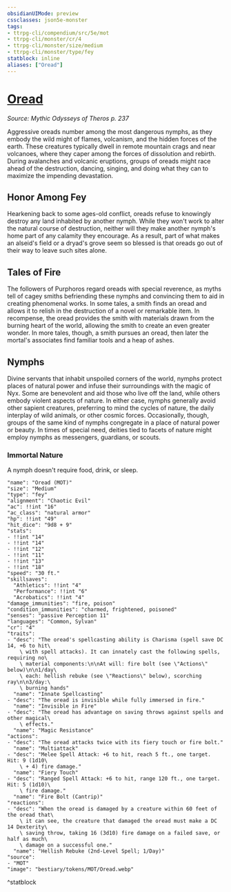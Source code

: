 ```yaml
---
obsidianUIMode: preview
cssclasses: json5e-monster
tags:
- ttrpg-cli/compendium/src/5e/mot
- ttrpg-cli/monster/cr/4
- ttrpg-cli/monster/size/medium
- ttrpg-cli/monster/type/fey
statblock: inline
aliases: ["Oread"]
---
```

# [Oread](3-Compendium\CLI\bestiary\fey/oread-mot.md)
*Source: Mythic Odysseys of Theros p. 237*  

Aggressive oreads number among the most dangerous nymphs, as they embody the wild might of flames, volcanism, and the hidden forces of the earth. These creatures typically dwell in remote mountain crags and near volcanoes, where they caper among the forces of dissolution and rebirth. During avalanches and volcanic eruptions, groups of oreads might race ahead of the destruction, dancing, singing, and doing what they can to maximize the impending devastation.

## Honor Among Fey

Hearkening back to some ages-old conflict, oreads refuse to knowingly destroy any land inhabited by another nymph. While they won't work to alter the natural course of destruction, neither will they make another nymph's home part of any calamity they encourage. As a result, part of what makes an alseid's field or a dryad's grove seem so blessed is that oreads go out of their way to leave such sites alone.

## Tales of Fire

The followers of Purphoros regard oreads with special reverence, as myths tell of cagey smiths befriending these nymphs and convincing them to aid in creating phenomenal works. In some tales, a smith finds an oread and allows it to relish in the destruction of a novel or remarkable item. In recompense, the oread provides the smith with materials drawn from the burning heart of the world, allowing the smith to create an even greater wonder. In more tales, though, a smith pursues an oread, then later the mortal's associates find familiar tools and a heap of ashes.

## Nymphs

Divine servants that inhabit unspoiled corners of the world, nymphs protect places of natural power and infuse their surroundings with the magic of Nyx. Some are benevolent and aid those who live off the land, while others embody violent aspects of nature. In either case, nymphs generally avoid other sapient creatures, preferring to mind the cycles of nature, the daily interplay of wild animals, or other cosmic forces. Occasionally, though, groups of the same kind of nymphs congregate in a place of natural power or beauty. In times of special need, deities tied to facets of nature might employ nymphs as messengers, guardians, or scouts.

### Immortal Nature

A nymph doesn't require food, drink, or sleep.

```statblock
"name": "Oread (MOT)"
"size": "Medium"
"type": "fey"
"alignment": "Chaotic Evil"
"ac": !!int "16"
"ac_class": "natural armor"
"hp": !!int "49"
"hit_dice": "9d8 + 9"
"stats":
- !!int "14"
- !!int "14"
- !!int "12"
- !!int "11"
- !!int "13"
- !!int "18"
"speed": "30 ft."
"skillsaves":
  "Athletics": !!int "4"
  "Performance": !!int "6"
  "Acrobatics": !!int "4"
"damage_immunities": "fire, poison"
"condition_immunities": "charmed, frightened, poisoned"
"senses": "passive Perception 11"
"languages": "Common, Sylvan"
"cr": "4"
"traits":
- "desc": "The oread's spellcasting ability is Charisma (spell save DC 14, +6 to hit\
    \ with spell attacks). It can innately cast the following spells, requiring no\
    \ material components:\n\nAt will: fire bolt (see \"Actions\" below)\n\n1/day\
    \ each: hellish rebuke (see \"Reactions\" below), scorching ray\n\n3/day:\
    \ burning hands"
  "name": "Innate Spellcasting"
- "desc": "The oread is invisible while fully immersed in fire."
  "name": "Invisible in Fire"
- "desc": "The oread has advantage on saving throws against spells and other magical\
    \ effects."
  "name": "Magic Resistance"
"actions":
- "desc": "The oread attacks twice with its fiery touch or fire bolt."
  "name": "Multiattack"
- "desc": "Melee Spell Attack: +6 to hit, reach 5 ft., one target. Hit: 9 (1d10\
    \ + 4) fire damage."
  "name": "Fiery Touch"
- "desc": "Ranged Spell Attack: +6 to hit, range 120 ft., one target. Hit: 5 (1d10)\
    \ fire damage."
  "name": "Fire Bolt (Cantrip)"
"reactions":
- "desc": "When the oread is damaged by a creature within 60 feet of the oread that\
    \ it can see, the creature that damaged the oread must make a DC 14 Dexterity\
    \ saving throw, taking 16 (3d10) fire damage on a failed save, or half as much\
    \ damage on a successful one."
  "name": "Hellish Rebuke (2nd-Level Spell; 1/Day)"
"source":
- "MOT"
"image": "bestiary/tokens/MOT/Oread.webp"
```
^statblock